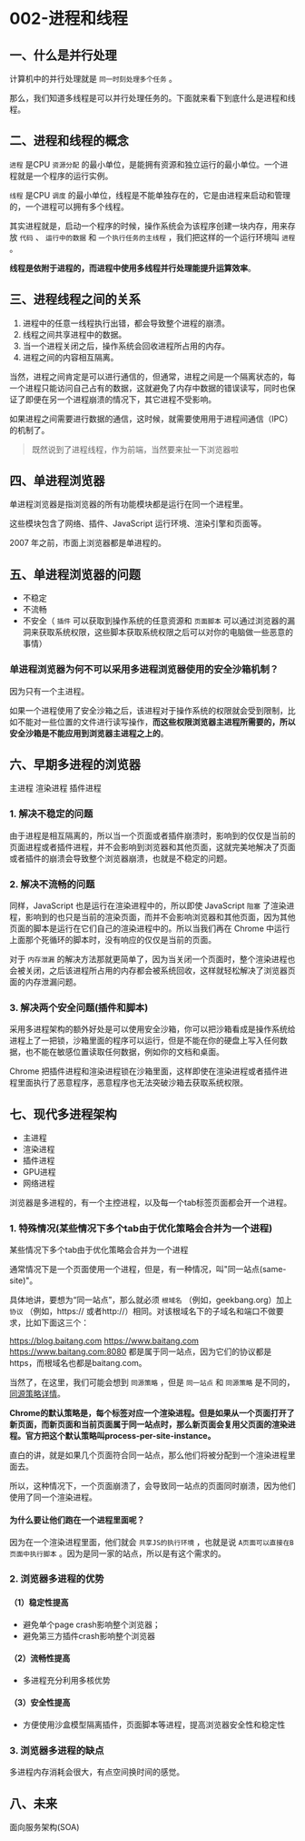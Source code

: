 # 002-进程和线程

<motto></motto>

## 一、什么是并行处理

计算机中的并行处理就是 `同一时刻处理多个任务` 。

那么，我们知道多线程是可以并行处理任务的。下面就来看下到底什么是进程和线程。

## 二、进程和线程的概念

`进程` 是CPU `资源分配` 的最小单位，是能拥有资源和独立运行的最小单位。一个进程就是一个程序的运行实例。

`线程` 是CPU `调度` 的最小单位，线程是不能单独存在的，它是由进程来启动和管理的，一个进程可以拥有多个线程。

其实进程就是，启动一个程序的时候，操作系统会为该程序创建一块内存，用来存放 `代码` 、 `运行中的数据` 和 `一个执行任务的主线程` ，我们把这样的一个运行环境叫 `进程` 。

**线程是依附于进程的，而进程中使用多线程并行处理能提升运算效率**。

## 三、进程线程之间的关系

1. 进程中的任意一线程执行出错，都会导致整个进程的崩溃。
2. 线程之间共享进程中的数据。
3. 当一个进程关闭之后，操作系统会回收进程所占用的内存。
4. 进程之间的内容相互隔离。

当然，进程之间肯定是可以进行通信的，但通常，进程之间是一个隔离状态的，每一个进程只能访问自己占有的数据，这就避免了内存中数据的错误读写，同时也保证了即便在另一个进程崩溃的情况下，其它进程不受影响。

如果进程之间需要进行数据的通信，这时候，就需要使用用于进程间通信（IPC）的机制了。

> 既然说到了进程线程，作为前端，当然要来扯一下浏览器啦

## 四、单进程浏览器

单进程浏览器是指浏览器的所有功能模块都是运行在同一个进程里。

这些模块包含了网络、插件、JavaScript 运行环境、渲染引擎和页面等。

2007 年之前，市面上浏览器都是单进程的。

## 五、单进程浏览器的问题

* 不稳定
* 不流畅
* 不安全（ `插件` 可以获取到操作系统的任意资源和 `页面脚本` 可以通过浏览器的漏洞来获取系统权限，这些脚本获取系统权限之后可以对你的电脑做一些恶意的事情）

### 单进程浏览器为何不可以采用多进程浏览器使用的安全沙箱机制？

因为只有一个主进程。

如果一个进程使用了安全沙箱之后，该进程对于操作系统的权限就会受到限制，比如不能对一些位置的文件进行读写操作，**而这些权限浏览器主进程所需要的，所以安全沙箱是不能应用到浏览器主进程之上的**。

## 六、早期多进程的浏览器

主进程 渲染进程 插件进程

### 1. 解决不稳定的问题

由于进程是相互隔离的，所以当一个页面或者插件崩溃时，影响到的仅仅是当前的页面进程或者插件进程，并不会影响到浏览器和其他页面，这就完美地解决了页面或者插件的崩溃会导致整个浏览器崩溃，也就是不稳定的问题。

### 2. 解决不流畅的问题

同样，JavaScript 也是运行在渲染进程中的，所以即使 JavaScript `阻塞` 了渲染进程，影响到的也只是当前的渲染页面，而并不会影响浏览器和其他页面，因为其他页面的脚本是运行在它们自己的渲染进程中的。所以当我们再在 Chrome 中运行上面那个死循环的脚本时，没有响应的仅仅是当前的页面。

对于 `内存泄漏` 的解决方法那就更简单了，因为当关闭一个页面时，整个渲染进程也会被关闭，之后该进程所占用的内存都会被系统回收，这样就轻松解决了浏览器页面的内存泄漏问题。

### 3. 解决两个安全问题(插件和脚本)

采用多进程架构的额外好处是可以使用安全沙箱，你可以把沙箱看成是操作系统给进程上了一把锁，沙箱里面的程序可以运行，但是不能在你的硬盘上写入任何数据，也不能在敏感位置读取任何数据，例如你的文档和桌面。

Chrome 把插件进程和渲染进程锁在沙箱里面，这样即使在渲染进程或者插件进程里面执行了恶意程序，恶意程序也无法突破沙箱去获取系统权限。

## 七、现代多进程架构

* 主进程 
* 渲染进程 
* 插件进程 
* GPU进程 
* 网络进程

浏览器是多进程的，有一个主控进程，以及每一个tab标签页面都会开一个进程。

### 1. 特殊情况(某些情况下多个tab由于优化策略会合并为一个进程)

某些情况下多个tab由于优化策略会合并为一个进程

通常情况下是一个页面使用一个进程，但是，有一种情况，叫"同一站点(same-site)"。

具体地讲，要想为“同一站点”，那么就必须 `根域名` （例如，geekbang.org）加上 `协议` （例如，https:// 或者http://）相同。对该根域名下的子域名和端口不做要求，比如下面这三个：

https://blog.baitang.com
https://www.baitang.com
https://www.baitang.com:8080
都是属于同一站点，因为它们的协议都是https，而根域名也都是baitang.com。

当然了，在这里，我们可能会想到 `同源策略` ，但是 `同一站点` 和 `同源策略` 是不同的，[同源策略详情](http://lskreno.top:4000/interview/003-cross-orign/#什么是源？)。

**Chrome的默认策略是，每个标签对应一个渲染进程。但是如果从一个页面打开了新页面，而新页面和当前页面属于同一站点时，那么新页面会复用父页面的渲染进程。官方把这个默认策略叫process-per-site-instance。**

直白的讲，就是如果几个页面符合同一站点，那么他们将被分配到一个渲染进程里面去。

所以，这种情况下，一个页面崩溃了，会导致同一站点的页面同时崩溃，因为他们使用了同一个渲染进程。

#### 为什么要让他们跑在一个进程里面呢？

因为在一个渲染进程里面，他们就会 `共享JS的执行环境` ，也就是说 `A页面可以直接在B页面中执行脚本` 。因为是同一家的站点，所以是有这个需求的。

### 2. 浏览器多进程的优势

#### （1）稳定性提高

* 避免单个page crash影响整个浏览器；
* 避免第三方插件crash影响整个浏览器

#### （2）流畅性提高

* 多进程充分利用多核优势

#### （3）安全性提高

* 方便使用沙盒模型隔离插件，页面脚本等进程，提高浏览器安全性和稳定性

### 3. 浏览器多进程的缺点

多进程内存消耗会很大，有点空间换时间的感觉。

## 八、未来

面向服务架构(SOA)

